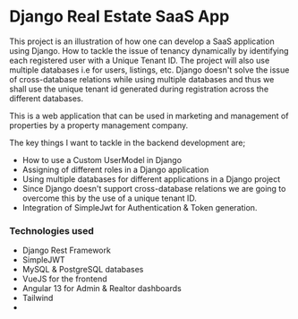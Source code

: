 # Django Real Estate SaaS App

This project is an illustration of how one can develop a SaaS application using Django. How to tackle the issue of tenancy dynamically 
by identifying each registered user with a Unique Tenant ID. The project will also use multiple databases i.e for users, listings, etc. 
Django doesn't solve the issue of cross-database relations while using multiple databases and thus we shall use the unique tenant id generated during registration across the different databases.

This is a web application that can be used in marketing and management of properties by a property management company. 

The key things I want to tackle in the backend development are;
  * How to use a Custom UserModel in Django
  * Assigning of different roles in a Django application
  * Using multiple databases for different applications in a Django project
  * Since Django doesn't support cross-database relations we are going to overcome this by the use of a unique tenant ID.
  * Integration of SimpleJwt for Authentication & Token generation.





### Technologies used
* Django Rest Framework
* SimpleJWT
* MySQL & PostgreSQL databases
* VueJS for the frontend
* Angular 13 for Admin & Realtor dashboards
* Tailwind
* 








